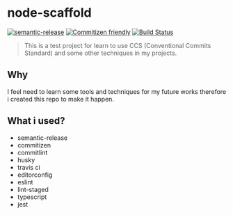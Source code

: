 # node-scaffold

[![semantic-release](https://img.shields.io/badge/%20%20%F0%9F%93%A6%F0%9F%9A%80-semantic--release-e10079.svg)](https://github.com/semantic-release/semantic-release) [![Commitizen friendly](https://img.shields.io/badge/commitizen-friendly-brightgreen.svg)](http://commitizen.github.io/cz-cli/) [![Build Status](https://travis-ci.org/ridvanaltun/node-scaffold.png?branch=master)](https://travis-ci.org/ridvanaltun/node-scaffold)

> This is a test project for learn to use CCS (Conventional Commits Standard) and some other techniques in my projects.

## Why

I feel need to learn some tools and techniques for my future works therefore i created this repo to make it happen.

## What i used?

- semantic-release
- commitizen
- commitlint
- husky
- travis ci
- editorconfig
- eslint
- lint-staged
- typescript
- jest
